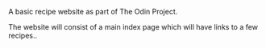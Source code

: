 A basic recipe website as part of The Odin Project.

The website will consist of a main index page which will have links to a few recipes..